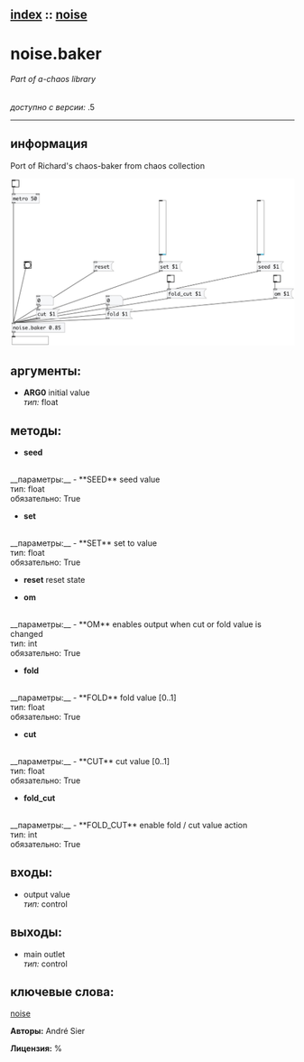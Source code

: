 [index](index.html) :: [noise](category_noise.html)
---

# noise.baker

###### Part of a-chaos library

*доступно с версии:* .5

---


## информация
Port of Richard&#39;s chaos-baker from chaos collection


[![example](../examples/img/noise.baker.jpg)](../examples/pd/noise.baker.pd)



## аргументы:

* **ARG0**
initial value<br>
_тип:_ float<br>



## методы:

* **seed**
<br>
  __параметры:__
  - **SEED** seed value<br>
    тип: float <br>
    обязательно: True <br>

* **set**
<br>
  __параметры:__
  - **SET** set to value<br>
    тип: float <br>
    обязательно: True <br>

* **reset**
reset state<br>

* **om**
<br>
  __параметры:__
  - **OM** enables output when cut or fold value is changed<br>
    тип: int <br>
    обязательно: True <br>

* **fold**
<br>
  __параметры:__
  - **FOLD** fold value [0..1]<br>
    тип: float <br>
    обязательно: True <br>

* **cut**
<br>
  __параметры:__
  - **CUT** cut value [0..1]<br>
    тип: float <br>
    обязательно: True <br>

* **fold_cut**
<br>
  __параметры:__
  - **FOLD_CUT** enable fold / cut value action<br>
    тип: int <br>
    обязательно: True <br>






## входы:

* output value<br>
_тип:_ control



## выходы:

* main outlet<br>
_тип:_ control



## ключевые слова:

[noise](keywords/noise.html)






**Авторы:** André Sier




**Лицензия:** %





